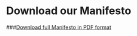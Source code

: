 # Download our Manifesto

###[Download full Manifesto in PDF format](pdf/clinical-digital-manifesto.pdf)